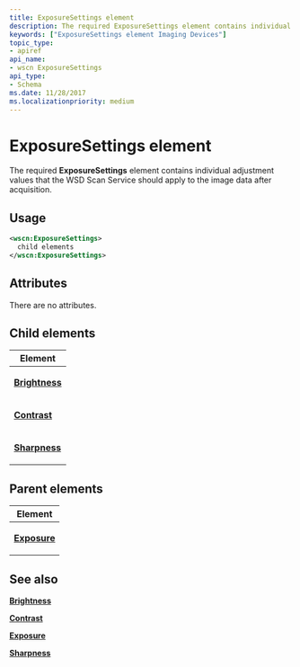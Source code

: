 ```yaml
---
title: ExposureSettings element
description: The required ExposureSettings element contains individual adjustment values that the WSD Scan Service should apply to the image data after acquisition.
keywords: ["ExposureSettings element Imaging Devices"]
topic_type:
- apiref
api_name:
- wscn ExposureSettings
api_type:
- Schema
ms.date: 11/28/2017
ms.localizationpriority: medium
---
```


# ExposureSettings element


The required **ExposureSettings** element contains individual adjustment values that the WSD Scan Service should apply to the image data after acquisition.

Usage
-----

```xml
<wscn:ExposureSettings>
  child elements
</wscn:ExposureSettings>
```

Attributes
----------

There are no attributes.

## Child elements


<table>
<colgroup>
<col width="100%" />
</colgroup>
<thead>
<tr class="header">
<th>Element</th>
</tr>
</thead>
<tbody>
<tr class="odd">
<td><p><a href="brightness.md" data-raw-source="[&lt;strong&gt;Brightness&lt;/strong&gt;](brightness.md)"><strong>Brightness</strong></a></p></td>
</tr>
<tr class="even">
<td><p><a href="contrast.md" data-raw-source="[&lt;strong&gt;Contrast&lt;/strong&gt;](contrast.md)"><strong>Contrast</strong></a></p></td>
</tr>
<tr class="odd">
<td><p><a href="sharpness.md" data-raw-source="[&lt;strong&gt;Sharpness&lt;/strong&gt;](sharpness.md)"><strong>Sharpness</strong></a></p></td>
</tr>
</tbody>
</table>

## Parent elements


<table>
<colgroup>
<col width="100%" />
</colgroup>
<thead>
<tr class="header">
<th>Element</th>
</tr>
</thead>
<tbody>
<tr class="odd">
<td><p><a href="exposure.md" data-raw-source="[&lt;strong&gt;Exposure&lt;/strong&gt;](exposure.md)"><strong>Exposure</strong></a></p></td>
</tr>
</tbody>
</table>

## See also


[**Brightness**](brightness.md)

[**Contrast**](contrast.md)

[**Exposure**](exposure.md)

[**Sharpness**](sharpness.md)

 

 






